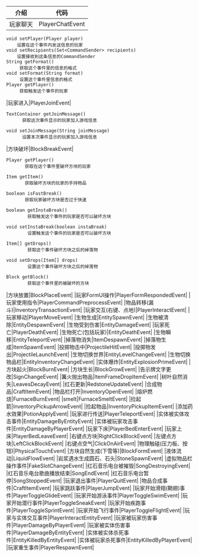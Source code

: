 |介绍|代码|
|-|-|
|玩家聊天|PlayerChatEvent|
```
void setPlayer(Player player)
    设置在这个事件内发送信息的玩家
void setRecipients(Set<CommandSender> recipients)
    设置接收到这条信息的CommandSender
String getFormat()
     获取这个事件里的信息的格式
void setFormat(String format)
     设置这个事件里信息的格式
Player getPlayer()
     获取触发这个事件的玩家
```
|玩家进入|PlayerJoinEvent|
```
TextContainer getJoinMessage()
      获取这次事件显示的玩家加入游戏信息

void setJoinMessage(String joinMessage)
      设置本次事件显示的玩家加入游戏信息
```
|方块破坏|BlockBreakEvent|
```
Player getPlayer()
       获取在这个事件里破坏方块的玩家

Item getItem()
       获取破坏方块的玩家的手持物品

boolean isFastBreak()
       获取玩家破坏方块是否过于快速

boolean getInstaBreak()
        获取触发这个事件的玩家是否可以破坏方块

void setInstaBreak(boolean instaBreak)
        设置触发这个事件的玩家是否可以破坏方块

Item[] getDrops()
        获取这个事件破坏方块之后的掉落物

void setDrops(Item[] drops)
        设置这个事件破坏方块之后的掉落物

Block getBlock()
        获取这个事件里的被破坏的方块
```
|方块放置|BlockPlaceEvent|
|玩家FormUI操作|PlayerFormRespondedEvent|
|玩家使用指令|PlayerCommandPreprocessEvent|
|物品转移(漏斗)|InventoryTransactionEvent|
|玩家交互(右键、点地)|PlayerInteractEvent|
|玩家移动|PlayerMoveEvent|
|生物生成|EntitySpawnEvent|
|生物被清除|EntityDespawnEvent|
|生物受到伤害|EntityDamageEvent|
|玩家死亡|PlayerDeathEvent|
|生物死亡(包括玩家)|EntityDeathEvent|
|生物瞬移|EntityTeleportEvent|
|掉落物消失|ItemDespawnEvent|
|掉落物生成|ItemSpawnEvent|
|投掷物击中|ProjectileHitEvent|
|投掷物发出|ProjectileLaunchEvent|
|生物切换世界|EntityLevelChangeEvent|
|生物切换物品栏|EntityInventoryChangeEvent|
|实体爆炸|EntityExplosionPrimeEvent|
|方块起火|BlockBurnEvent|
|方块生长|BlockGrowEvent|
|告示牌文字更改|SignChangeEvent|
|篝火抛出物品|ItemFrameDropItemEvent|
|树叶自然消失|LeavesDecayEvent|
|红石更新|RedstoneUpdateEvent|
|合成物品|CraftItemEvent|
|物品栏打开|InventoryOpenEvent|
|熔炉燃烧|FurnaceBurnEvent|
|smelt|FurnaceSmeltEvent|
|捡起箭|InventoryPickupArrowEvent|
|捡起物品|InventoryPickupItemEvent|
|添加药水效果|PotionApplyEvent|
|玩家进行传送|PlayerTeleportEvent|
|实体被实体攻击事件|EntityDamageByEntityEvent|
|实体被玩家攻击事件|EntityDamageByPlayerEvent|
|玩家下床|PlayerBedEnterEvent|
|玩家上床|PlayerBedLeaveEvent|
|右键点方块|RightClickBlockEvent|
|左键点方块|LeftClickBlockEvent|
|右键点空气|ClickOnAirEvent|
|物理触碰(压力板、按钮)|PhysicalTouchEvent|
|方块自然生成(下雪等)|BlockFormEvent|
|液体流动|LiquidFlowEvent|
|岩浆遇水生成圆石、石头|StoneSpawnEvent|
|虚拟物品栏操作事件|FakeSlotChangeEvent|
|红石音乐电台被摧毁|SongDestroyingEvent|
|红石音乐电台歌曲播放结束|SongEndEvent|
|红石音乐电台暂停|SongStoppedEvent|
|玩家退出事件|PlayerQuitEvent|
|物品合成事件|CraftItemEvent|
|玩家跳跃事件|PlayerJumpEvent|
|玩家开始滑翔(鞘翅)事件|PlayerToggleGlideEvent|
|玩家开始游泳事件|PlayerToggleSwimEvent|
|玩家开始潜行事件|PlayerToggleSneakEvent|
|玩家开始疾跑事件|PlayerToggleSprintEvent|
|玩家开始飞行事件|PlayerToggleFlightEvent|
|玩家与实体交互事件|PlayerInteractEntityEvent|
|玩家被玩家伤害事件|PlayerDamageByPlayerEvent|
|玩家被实体伤害事件|PlayerDamageByEntityEvent|
|实体被实体杀死事件|EntityKilledByEntityEvent|
|实体被玩家杀死事件|EntityKilledByPlayerEvent|
|玩家重生事件|PlayerRespawnEvent|